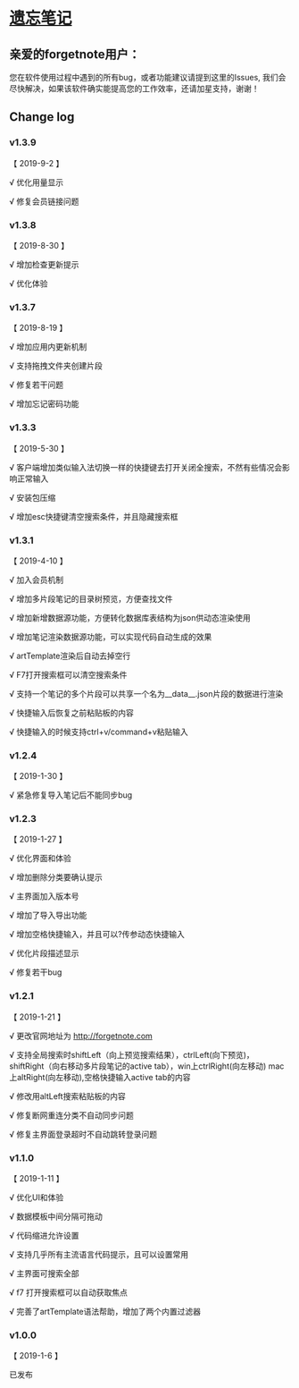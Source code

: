 # [遗忘笔记](http://forgetnote.com) 

## 亲爱的forgetnote用户：

您在软件使用过程中遇到的所有bug，或者功能建议请提到这里的Issues, 我们会尽快解决，如果该软件确实能提高您的工作效率，还请加星支持，谢谢！

## Change log

### v1.3.9

【 2019-9-2 】

√ 优化用量显示

√ 修复会员链接问题

### v1.3.8

【 2019-8-30 】

√ 增加检查更新提示

√ 优化体验

### v1.3.7

【 2019-8-19 】

√ 增加应用内更新机制

√ 支持拖拽文件夹创建片段

√ 修复若干问题

√ 增加忘记密码功能

### v1.3.3

【 2019-5-30 】

√ 客户端增加类似输入法切换一样的快捷键去打开关闭全搜索，不然有些情况会影响正常输入

√ 安装包压缩

√ 增加esc快捷键清空搜索条件，并且隐藏搜索框

### v1.3.1

【 2019-4-10 】

√ 加入会员机制

√ 增加多片段笔记的目录树预览，方便查找文件

√ 增加新增数据源功能，方便转化数据库表结构为json供动态渲染使用

√ 增加笔记渲染数据源功能，可以实现代码自动生成的效果

√ artTemplate渲染后自动去掉空行

√ F7打开搜索框可以清空搜索条件

√ 支持一个笔记的多个片段可以共享一个名为__data__.json片段的数据进行渲染

√ 快捷输入后恢复之前粘贴板的内容

√ 快捷输入的时候支持ctrl+v/command+v粘贴输入

### v1.2.4

【 2019-1-30 】

√ 紧急修复导入笔记后不能同步bug

### v1.2.3

【 2019-1-27 】

√ 优化界面和体验

√ 增加删除分类要确认提示

√ 主界面加入版本号

√ 增加了导入导出功能

√ 增加空格快捷输入，并且可以?传参动态快捷输入

√ 优化片段描述显示

√ 修复若干bug

### v1.2.1 

【 2019-1-21 】

√ 更改官网地址为 http://forgetnote.com

√ 支持全局搜索时shiftLeft（向上预览搜索结果），ctrlLeft(向下预览)，
shiftRight（向右移动多片段笔记的active tab），win上ctrlRight(向左移动)
mac上altRight(向左移动),空格快捷输入active tab的内容

√ 修改用altLeft搜索粘贴板的内容

√ 修复断网重连分类不自动同步问题

√ 修复主界面登录超时不自动跳转登录问题

### v1.1.0 

【 2019-1-11 】

√ 优化UI和体验

√ 数据模板中间分隔可拖动

√ 代码缩进允许设置

√ 支持几乎所有主流语言代码提示，且可以设置常用

√ 主界面可搜索全部

√ f7 打开搜索框可以自动获取焦点

√ 完善了artTemplate语法帮助，增加了两个内置过滤器

### v1.0.0 

【 2019-1-6 】

已发布
